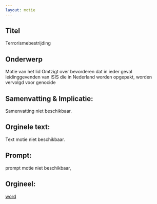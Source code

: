 ```yaml
---
layout: motie
---
```

## Titel
Terrorismebestrijding
## Onderwerp
Motie van het lid Omtzigt over bevorderen dat in ieder geval leidinggevenden van ISIS die in Nederland worden opgepakt, worden vervolgd voor genocide
## Samenvatting & Implicatie:
Samenvatting niet beschikbaar.
## Orginele text:
Text motie niet beschikbaar.

## Prompt:
prompt motie niet beschikbaar,
## Orgineel:
[word](https://gegevensmagazijn.tweedekamer.nl/OData/v4/2.0/Document(7a62e50b-6851-4bef-887a-082663dfa042)/resource)
